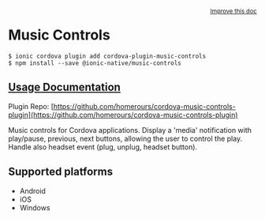<a style="float:right;font-size:12px;" href="http://github.com/ionic-team/ionic-native/edit/master/src/@ionic-native/plugins/music-controls/index.ts#L28">
  Improve this doc
</a>

# Music Controls

```
$ ionic cordova plugin add cordova-plugin-music-controls
$ npm install --save @ionic-native/music-controls
```

## [Usage Documentation](https://ionicframework.com/docs/native/music-controls/)

Plugin Repo: [https://github.com/homerours/cordova-music-controls-plugin](https://github.com/homerours/cordova-music-controls-plugin)

Music controls for Cordova applications.
Display a 'media' notification with play/pause, previous, next buttons, allowing the user to control the play.
Handle also headset event (plug, unplug, headset button).

## Supported platforms
- Android
- iOS
- Windows



